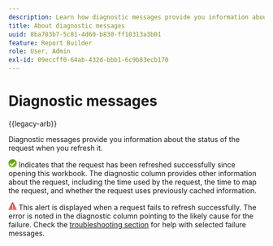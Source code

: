 ```yaml
---
description: Learn how diagnostic messages provide you information about the request status.
title: About diagnostic messages
uuid: 8ba783b7-5c81-4d60-b830-ff10313a3b01
feature: Report Builder
role: User, Admin
exl-id: 09eccff0-64ab-432d-bbb1-6c9b83ecb170
---
```

# Diagnostic messages

{{legacy-arb}}

Diagnostic messages provide you information about the status of the request when you refresh it.

 ![Icon of green checkmark indicating the request refreshed successfully.](assets/icon_notice_success.gif) Indicates that the request has been refreshed successfully since opening this workbook. The diagnostic column provides other information about the request, including the time used by the request, the time to map the request, and whether the request uses previously cached information.

![Icon of red triangle with exclamation mark indicating the request refresh failed.](assets/icon_notice_warn.gif) This alert is displayed when a request fails to refresh successfully. The error is noted in the diagnostic column pointing to the likely cause for the failure. Check the [troubleshooting section](/help/analyze/legacy-report-builder/troubleshoot.md) for help with selected failure messages.
